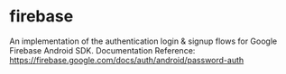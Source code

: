 # firebase
An implementation of the authentication login &amp; signup flows for Google Firebase Android  SDK. Documentation Reference: https://firebase.google.com/docs/auth/android/password-auth
